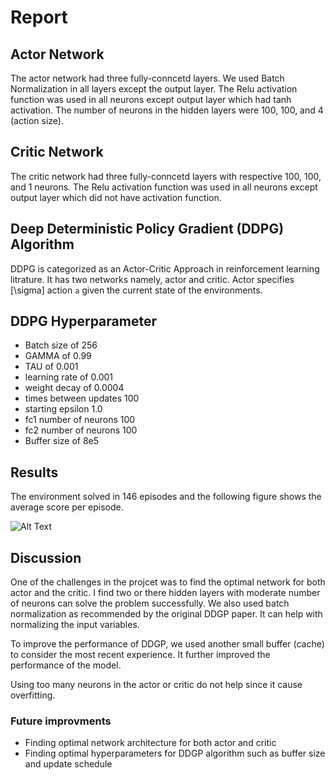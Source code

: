 # Report


## Actor Network


The actor network had three fully-conncetd layers. We used Batch Normalization in all layers except the output layer. The Relu activation function was used in all neurons except output layer which had tanh activation. The number of neurons in the hidden layers were 100, 100, and 4 (action size).


## Critic Network


The critic network had three fully-conncetd layers with respective 100, 100, and 1 neurons. The Relu activation function was used in all neurons except output layer which did not have activation function.

## Deep	Deterministic	Policy Gradient	(DDPG) Algorithm

DDPG is categorized as an Actor-Critic Approach in reinforcement learning litrature. It has two networks namely, actor and critic. Actor specifies \[\sigma\] action `a` given the current state of	the	environments.












## DDPG Hyperparameter

- Batch size of 256
- GAMMA of 0.99
- TAU of 0.001
- learning rate of 0.001
- weight decay of 0.0004
- times between updates 100
- starting epsilon 1.0
- fc1 number of neurons 100
- fc2 number of neurons 100
- Buffer size of 8e5

## Results


The environment solved in 146 episodes and the following figure shows the average score per episode.

![Alt Text](https://github.com/saeedkhaki92/reacher_DDPG/blob/master/result.png?raw=true)

## Discussion

One of the challenges in the projcet was to find the optimal network for both actor and the critic. I find two or there hidden layers with moderate number of neurons can solve the problem successfully. We also used batch normalization as recommended by the original DDGP paper. It can help with normalizing the input variables.

To improve the performance of DDGP, we used another small buffer (cache) to consider the most recent experience. It further improved the performance of the model. 

Using too many neurons in the actor or critic do not help since it cause overfitting.

### Future improvments
- Finding optimal network architecture for both actor and critic
- Finding optimal hyperparameters for DDGP algorithm such as buffer size and update schedule



